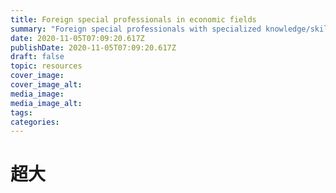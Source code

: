 ```yaml
---
title: Foreign special professionals in economic fields
summary: "Foreign special professionals with specialized knowledge/skills in economic fields (Eligibility / prerequisite & Supporting Documents Required)"
date: 2020-11-05T07:09:20.617Z
publishDate: 2020-11-05T07:09:20.617Z
draft: false
topic: resources
cover_image:
cover_image_alt:
media_image:
media_image_alt:
tags:
categories:
---
```

# 超大